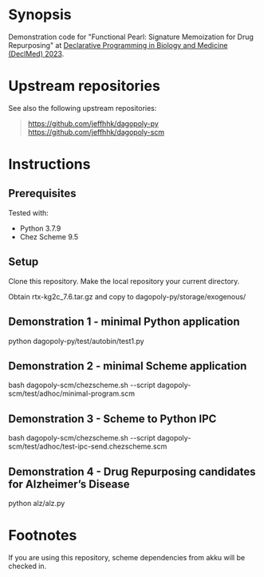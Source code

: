 # Synopsis

Demonstration code for "Functional Pearl: Signature Memoization for Drug Repurposing" at [Declarative Programming in Biology and Medicine (DeclMed) 2023](https://icfp23.sigplan.org/home/declmed-2023).

# Upstream repositories

See also the following upstream repositories:

> https://github.com/jeffhhk/dagopoly-py
> https://github.com/jeffhhk/dagopoly-scm

# Instructions

## Prerequisites

Tested with:
- Python 3.7.9
- Chez Scheme 9.5

## Setup

Clone this repository.  Make the local repository your current directory.

Obtain rtx-kg2c_7.6.tar.gz and copy to dagopoly-py/storage/exogenous/

## Demonstration 1 - minimal Python application

python dagopoly-py/test/autobin/test1.py

## Demonstration 2 - minimal Scheme application

bash dagopoly-scm/chezscheme.sh --script dagopoly-scm/test/adhoc/minimal-program.scm 

## Demonstration 3 - Scheme to Python IPC

bash dagopoly-scm/chezscheme.sh --script dagopoly-scm/test/adhoc/test-ipc-send.chezscheme.scm 

## Demonstration 4 - Drug Repurposing candidates for Alzheimer’s Disease

python alz/alz.py


# Footnotes

If you are using this repository, scheme dependencies from akku will be checked in.





